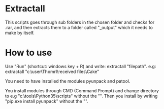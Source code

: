 # Extractall
This scripts goes through sub folders in the chosen folder and checks for .rar, and then extracts them to a folder called "\_output" which it needs to make by itself.

# How to use
Use "Run" (shortcut: windows key + R) and write: extractall "filepath". e.g: extractall "c:\user\Thomrl\received files\Cake"

You need to have installed the modules pyunpack and patool.

You install modules through CMD (Command Prompt) and change directory to e.g "c:\tools\Python35\scripts" without the "". Then you install by writing "pip.exe install pyunpack" without the "".
